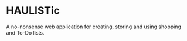 # HAULISTic
A no-nonsense web application for creating, storing and using shopping and To-Do lists.
